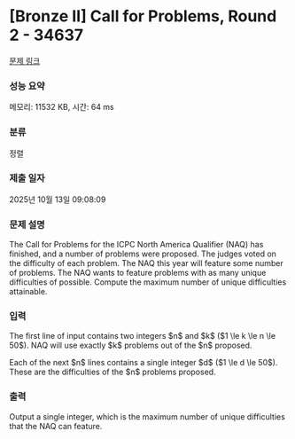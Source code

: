# [Bronze II] Call for Problems, Round 2 - 34637 

[문제 링크](https://www.acmicpc.net/problem/34637) 

### 성능 요약

메모리: 11532 KB, 시간: 64 ms

### 분류

정렬

### 제출 일자

2025년 10월 13일 09:08:09

### 문제 설명

<p>The Call for Problems for the ICPC North America Qualifier (NAQ) has finished, and a number of problems were proposed. The judges voted on the difficulty of each problem. The NAQ this year will feature some number of problems. The NAQ wants to feature problems with as many unique difficulties of possible. Compute the maximum number of unique difficulties attainable.</p>

### 입력 

 <p>The first line of input contains two integers $n$ and $k$ ($1 \le k \le n \le 50$). NAQ will use exactly $k$ problems out of the $n$ proposed.</p>

<p>Each of the next $n$ lines contains a single integer $d$ ($1 \le d \le 50$). These are the difficulties of the $n$ problems proposed.</p>

### 출력 

 <p>Output a single integer, which is the maximum number of unique difficulties that the NAQ can feature.</p>

